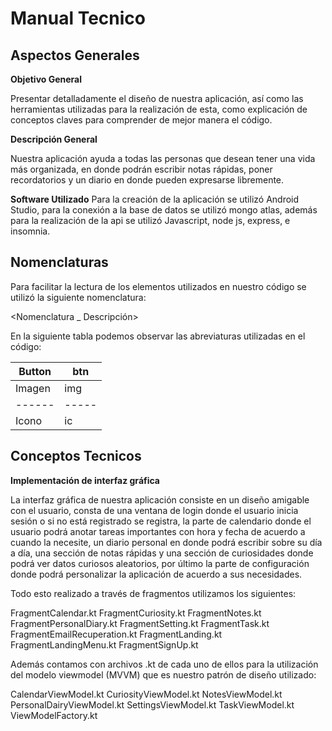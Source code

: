 # Manual Tecnico

## Aspectos Generales

**Objetivo General**

Presentar detalladamente el diseño de nuestra aplicación, así como las herramientas utilizadas para la realización de esta, 
como explicación de conceptos claves para comprender de mejor manera el código.

**Descripción General**

Nuestra aplicación ayuda a todas las personas que desean tener una vida más organizada,
en donde podrán escribir notas rápidas, poner recordatorios y un diario en donde pueden expresarse libremente.

**Software Utilizado**
Para la creación de la aplicación se utilizó Android Studio,  para la conexión a la base de datos se utilizó mongo atlas, 
además para la realización de la api se utilizó Javascript, node js, express, e insomnia.

## Nomenclaturas

Para facilitar la lectura de los elementos utilizados en nuestro código se utilizó la siguiente nomenclatura:

<Nomenclatura _ Descripción>

En la siguiente tabla podemos observar las abreviaturas utilizadas en el código:

|  Button |btn   |
| ------- |------|
| Imagen  |  img |
| ------  | -----|
|  Icono  |  ic  |

## Conceptos Tecnicos

**Implementación de interfaz gráfica**

La interfaz gráfica de nuestra aplicación consiste en un diseño amigable con el usuario, consta de una ventana de login donde el usuario inicia sesión o si no está registrado se registra, la parte de calendario donde el usuario podrá anotar tareas importantes con hora y fecha de acuerdo a cuando la necesite, un diario personal en donde podrá escribir sobre su día a día, una sección de notas rápidas y una sección de curiosidades donde podrá ver datos curiosos aleatorios, por último la parte de configuración donde podrá personalizar la aplicación de acuerdo a sus necesidades.

Todo esto realizado a través de fragmentos utilizamos los siguientes:


FragmentCalendar.kt
FragmentCuriosity.kt
FragmentNotes.kt
FragmentPersonalDiary.kt
FragmentSetting.kt
FragmentTask.kt
FragmentEmailRecuperation.kt
FragmentLanding.kt
FragmentLandingMenu.kt
FragmentSignUp.kt








Además contamos con archivos .kt de cada uno de ellos para la utilización del modelo viewmodel (MVVM) que es nuestro patrón de diseño utilizado:

CalendarViewModel.kt
CuriosityViewModel.kt
NotesViewModel.kt
PersonalDairyViewModel.kt
SettingsViewModel.kt
TaskViewModel.kt
ViewModelFactory.kt


